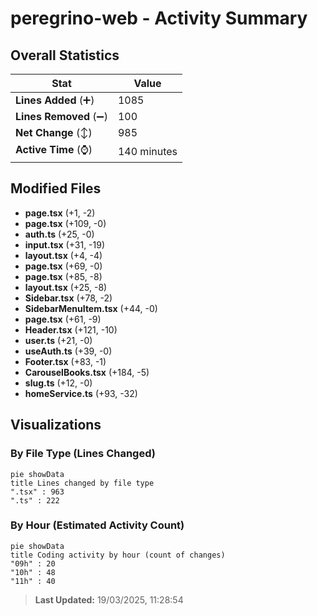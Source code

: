 # peregrino-web - Activity Summary 

## Overall Statistics

| Stat                   | Value                                                             |
| ---------------------- | ----------------------------------------------------------------- |
| **Lines Added** (➕)   | 1085                                          |
| **Lines Removed** (➖) | 100                                        |
| **Net Change** (↕)    | 985                |
| **Active Time** (⌚)   | 140 minutes |


## Modified Files
- **page.tsx** (+1, -2)
- **page.tsx** (+109, -0)
- **auth.ts** (+25, -0)
- **input.tsx** (+31, -19)
- **layout.tsx** (+4, -4)
- **page.tsx** (+69, -0)
- **page.tsx** (+85, -8)
- **layout.tsx** (+25, -8)
- **Sidebar.tsx** (+78, -2)
- **SidebarMenuItem.tsx** (+44, -0)
- **page.tsx** (+61, -9)
- **Header.tsx** (+121, -10)
- **user.ts** (+21, -0)
- **useAuth.ts** (+39, -0)
- **Footer.tsx** (+83, -1)
- **CarouselBooks.tsx** (+184, -5)
- **slug.ts** (+12, -0)
- **homeService.ts** (+93, -32)

## Visualizations

### By File Type (Lines Changed)

```mermaid
pie showData
title Lines changed by file type
".tsx" : 963
".ts" : 222
```

### By Hour (Estimated Activity Count)

```mermaid
pie showData
title Coding activity by hour (count of changes)
"09h" : 20
"10h" : 48
"11h" : 40
```


> **Last Updated:** 19/03/2025, 11:28:54